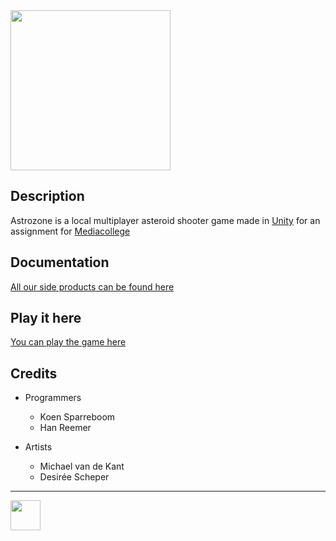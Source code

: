<img src="https://i.imgur.com/e1SuDEd.png" width="256">

## Description

Astrozone is a local multiplayer asteroid shooter game made in <a href="https://unity3d.com/" target="_blank">Unity</a> for an assignment for <a href="https://ma-web.nl/" target="_blank">Mediacollege</a>

## Documentation

<a href="http://22084.hosts.ma-cloud.nl/bewijzenmap/p1.4/idp/producten/" target="_blank">All our side products can be found here</a>

## Play it here

<a href="http://22084.hosts.ma-cloud.nl/bewijzenmap/p1.4/idp/expanding-space/" target="_blank">You can play the game here</a>

## Credits

* Programmers
  * Koen Sparreboom
  * Han Reemer

* Artists
  * Michael van de Kant
  * Desirée Scheper

---

<img src="https://www.ma-web.nl/static/vector/Logo_blok.svg" width="48">